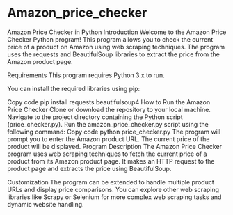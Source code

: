 # Amazon_price_checker

Amazon Price Checker in Python
Introduction
Welcome to the Amazon Price Checker Python program! This program allows you to check the current price of a product on Amazon using web scraping techniques. The program uses the requests and BeautifulSoup libraries to extract the price from the Amazon product page.

Requirements
This program requires Python 3.x to run.

You can install the required libraries using pip:

Copy code
pip install requests beautifulsoup4
How to Run the Amazon Price Checker
Clone or download the repository to your local machine.
Navigate to the project directory containing the Python script (price_checker.py).
Run the amazon_price_checker.py script using the following command:
Copy code
python price_checker.py
The program will prompt you to enter the Amazon product URL.
The current price of the product will be displayed.
Program Description
The Amazon Price Checker program uses web scraping techniques to fetch the current price of a product from its Amazon product page. It makes an HTTP request to the product page and extracts the price using BeautifulSoup.

Customization
The program can be extended to handle multiple product URLs and display price comparisons.
You can explore other web scraping libraries like Scrapy or Selenium for more complex web scraping tasks and dynamic website handling.







